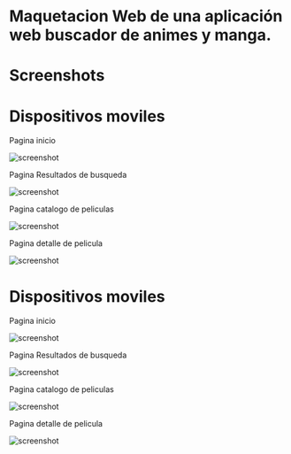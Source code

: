 # Maquetacion Web de una aplicación web buscador de animes y manga.

# Screenshots

# Dispositivos moviles

Pagina inicio

![screenshot](https://github.com/uziel100/Aplicacion-de-peliculas-anime/blob/master/img/movil-home.png)

Pagina Resultados de busqueda

![screenshot](https://github.com/uziel100/Aplicacion-de-peliculas-anime/blob/master/img/movil-search.jpg)

Pagina catalogo de peliculas

![screenshot](https://github.com/uziel100/Aplicacion-de-peliculas-anime/blob/master/img/movil-movies.jpg)

Pagina detalle de pelicula

![screenshot](https://github.com/uziel100/Aplicacion-de-peliculas-anime/blob/master/img/movil-movies-detail.png)

# Dispositivos moviles

Pagina inicio

![screenshot](https://github.com/uziel100/Aplicacion-de-peliculas-anime/blob/master/img/desktop-home.png)

Pagina Resultados de busqueda

![screenshot](https://github.com/uziel100/Aplicacion-de-peliculas-anime/blob/master/img/desktop-search.png)

Pagina catalogo de peliculas

![screenshot](https://github.com/uziel100/Aplicacion-de-peliculas-anime/blob/master/img/desktop-movies.jpg)

Pagina detalle de pelicula

![screenshot](https://github.com/uziel100/Aplicacion-de-peliculas-anime/blob/master/img/desktop-detail.png)




